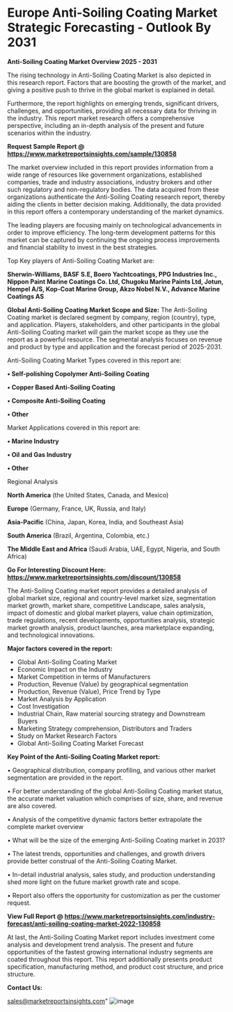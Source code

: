 # Europe Anti-Soiling Coating Market Strategic Forecasting - Outlook By 2031

<Strong> Anti-Soiling Coating Market Overview 2025 - 2031</strong>

The rising technology in Anti-Soiling Coating Market is also depicted in this research report. Factors that are boosting the growth of the market, and giving a positive push to thrive in the global market is explained in detail.

Furthermore, the report highlights on emerging trends, significant drivers, challenges, and opportunities, providing all necessary data for thriving in the industry. This report market research offers a comprehensive perspective, including an in-depth analysis of the present and future scenarios within the industry.

<strong>Request Sample Report @ <a href=https://www.marketreportsinsights.com/sample/130858>https://www.marketreportsinsights.com/sample/130858</a></strong>

The market overview included in this report provides information from a wide range of resources like government organizations, established companies, trade and industry associations, industry brokers and other such regulatory and non-regulatory bodies. The data acquired from these organizations authenticate the Anti-Soiling Coating research report, thereby aiding the clients in better decision making. Additionally, the data provided in this report offers a contemporary understanding of the market dynamics.

The leading players are focusing mainly on technological advancements in order to improve efficiency. The long-term development patterns for this market can be captured by continuing the ongoing process improvements and financial stability to invest in the best strategies.

Top Key players of Anti-Soiling Coating Market are:

<strong>Sherwin-Williams, BASF S.E, Boero Yachtcoatings, PPG Industries Inc., Nippon Paint Marine Coatings Co. Ltd, Chugoku Marine Paints Ltd, Jotun, Hempel A/S, Kop-Coat Marine Group, Akzo Nobel N.V., Advance Marine Coatings AS</strong>

<strong><b>Global Anti-Soiling Coating Market Scope and Size:</b></strong>
The Anti-Soiling Coating market is declared segment by company, region (country), type, and application. Players, stakeholders, and other participants in the global Anti-Soiling Coating market will gain the market scope as they use the report as a powerful resource. The segmental analysis focuses on revenue and product by type and application and the forecast period of 2025-2031.

Anti-Soiling Coating Market Types covered in this report are:

<strong>• Self-polishing Copolymer Anti-Soiling Coating

• Copper Based Anti-Soiling Coating

• Composite Anti-Soiling Coating

• Other</strong>

Market Applications covered in this report are:

<strong>• Marine Industry

• Oil and Gas Industry

• Other</strong> 

Regional Analysis

<strong>North America</strong> (the United States, Canada, and Mexico)

<strong>Europe</strong> (Germany, France, UK, Russia, and Italy)

<strong>Asia-Pacific</strong> (China, Japan, Korea, India, and Southeast Asia)

<strong>South America</strong> (Brazil, Argentina, Colombia, etc.)

<strong>The Middle East and Africa</strong> (Saudi Arabia, UAE, Egypt, Nigeria, and South Africa)

<strong>Go For Interesting Discount Here: <a href=https://www.marketreportsinsights.com/discount/130858>https://www.marketreportsinsights.com/discount/130858</a></strong>

The Anti-Soiling Coating market report provides a detailed analysis of global market size, regional and country-level market size, segmentation market growth, market share, competitive Landscape, sales analysis, impact of domestic and global market players, value chain optimization, trade regulations, recent developments, opportunities analysis, strategic market growth analysis, product launches, area marketplace expanding, and technological innovations.

<strong><b>Major factors covered in the report:</b></strong>
<ul>
  <li>Global Anti-Soiling Coating Market </li>
  <li>Economic Impact on the Industry</li>
  <li>Market Competition in terms of Manufacturers</li>
  <li>Production, Revenue (Value) by geographical segmentation</li>
  <li>Production, Revenue (Value), Price Trend by Type</li>
  <li>Market Analysis by Application</li>
  <li>Cost Investigation</li>
  <li>Industrial Chain, Raw material sourcing strategy and Downstream Buyers</li>
  <li>Marketing Strategy comprehension, Distributors and Traders</li>
  <li>Study on Market Research Factors</li>
  <li>Global Anti-Soiling Coating Market Forecast</li>
</ul>

<strong><b>Key Point of the Anti-Soiling Coating Market report:</b></strong>

• Geographical distribution, company profiling, and various other market segmentation are provided in the report.

• For better understanding of the global Anti-Soiling Coating market status, the accurate market valuation which comprises of size, share, and revenue are also covered.

• Analysis of the competitive dynamic factors better extrapolate the complete market overview

• What will be the size of the emerging Anti-Soiling Coating market in 2031?

• The latest trends, opportunities and challenges, and growth drivers provide better construal of the Anti-Soiling Coating Market.

• In-detail industrial analysis, sales study, and production understanding shed more light on the future market growth rate and scope.

• Report also offers the opportunity for customization as per the customer request.

<strong><b>View Full Report @ <a href=https://www.marketreportsinsights.com/industry-forecast/anti-soiling-coating-market-2022-130858>https://www.marketreportsinsights.com/industry-forecast/anti-soiling-coating-market-2022-130858</a></b></strong>


At last, the Anti-Soiling Coating Market report includes investment come analysis and development trend analysis. The present and future opportunities of the fastest growing international industry segments are coated throughout this report. This report additionally presents product specification, manufacturing method, and product cost structure, and price structure.

<strong>Contact Us:</strong>

sales@marketreportsinsights.com"
![image](https://github.com/user-attachments/assets/26eff0ba-f160-49c7-87de-3c8b3a26e36f)
